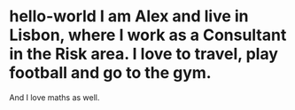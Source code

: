 # hello-world I am Alex and live in Lisbon, where I work as a Consultant in the Risk area. I love to travel, play football and go to the gym.
And I love maths as well.

